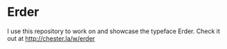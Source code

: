 # Erder

I use this repository to work on and showcase the typeface Erder. Check it out at http://chester.la/w/erder
